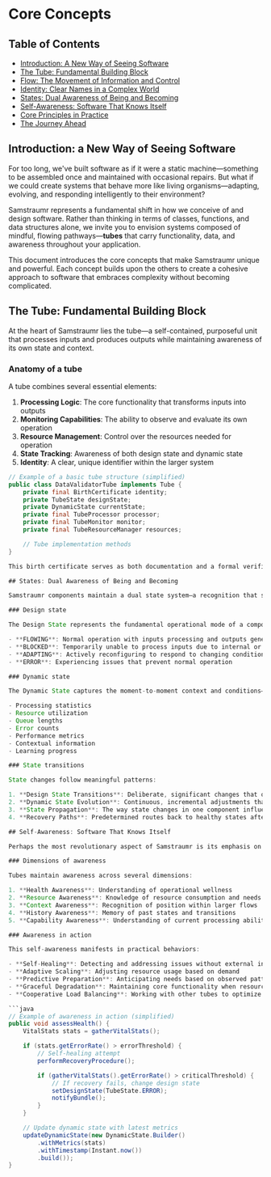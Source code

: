 <!-- 
Copyright (c) 2025 [Eric C. Mumford (@heymumford)](https://github.com/heymumford), Gemini Deep Research, Claude 3.7.
-->

# Core Concepts

## Table of Contents

- [Introduction: A New Way of Seeing Software](#introduction-a-new-way-of-seeing-software)
- [The Tube: Fundamental Building Block](#the-tube-fundamental-building-block)
- [Flow: The Movement of Information and Control](#flow-the-movement-of-information-and-control)
- [Identity: Clear Names in a Complex World](#identity-clear-names-in-a-complex-world)
- [States: Dual Awareness of Being and Becoming](#states-dual-awareness-of-being-and-becoming)
- [Self-Awareness: Software That Knows Itself](#self-awareness-software-that-knows-itself)
- [Core Principles in Practice](#core-principles-in-practice)
- [The Journey Ahead](#the-journey-ahead)

## Introduction: a New Way of Seeing Software

For too long, we've built software as if it were a static machine—something to be assembled once and maintained with occasional repairs. But what if we could create systems that behave more like living organisms—adapting, evolving, and responding intelligently to their environment?

Samstraumr represents a fundamental shift in how we conceive of and design software. Rather than thinking in terms of classes, functions, and data structures alone, we invite you to envision systems composed of mindful, flowing pathways—**tubes** that carry functionality, data, and awareness throughout your application.

This document introduces the core concepts that make Samstraumr unique and powerful. Each concept builds upon the others to create a cohesive approach to software that embraces complexity without becoming complicated.

## The Tube: Fundamental Building Block

At the heart of Samstraumr lies the tube—a self-contained, purposeful unit that processes inputs and produces outputs while maintaining awareness of its own state and context.

### Anatomy of a tube

A tube combines several essential elements:

1. **Processing Logic**: The core functionality that transforms inputs into outputs
2. **Monitoring Capabilities**: The ability to observe and evaluate its own operation
3. **Resource Management**: Control over the resources needed for operation
4. **State Tracking**: Awareness of both design state and dynamic state
5. **Identity**: A clear, unique identifier within the larger system

```java
// Example of a basic tube structure (simplified)
public class DataValidatorTube implements Tube {
    private final BirthCertificate identity;
    private TubeState designState;
    private DynamicState currentState;
    private final TubeProcessor processor;
    private final TubeMonitor monitor;
    private final TubeResourceManager resources;

    // Tube implementation methods
}

This birth certificate serves as both documentation and a formal verification mechanism, allowing tubes to authenticate themselves and others within the system.

## States: Dual Awareness of Being and Becoming

Samstraumr components maintain a dual state system—a recognition that systems must balance stability with adaptability.

### Design state

The Design State represents the fundamental operational mode of a component—its core condition that changes infrequently but significantly:

- **FLOWING**: Normal operation with inputs processing and outputs generating
- **BLOCKED**: Temporarily unable to process inputs due to internal or external factors
- **ADAPTING**: Actively reconfiguring to respond to changing conditions
- **ERROR**: Experiencing issues that prevent normal operation

### Dynamic state

The Dynamic State captures the moment-to-moment context and conditions—the ephemeral details that shift frequently during operation:

- Processing statistics
- Resource utilization
- Queue lengths
- Error counts
- Performance metrics
- Contextual information
- Learning progress

### State transitions

State changes follow meaningful patterns:

1. **Design State Transitions**: Deliberate, significant changes that often trigger system-wide responses
2. **Dynamic State Evolution**: Continuous, incremental adjustments that reflect operational realities
3. **State Propagation**: The way state changes in one component influence others
4. **Recovery Paths**: Predetermined routes back to healthy states after disruptions

## Self-Awareness: Software That Knows Itself

Perhaps the most revolutionary aspect of Samstraumr is its emphasis on self-awareness—the ability of software components to observe, evaluate, and adjust their own operation.

### Dimensions of awareness

Tubes maintain awareness across several dimensions:

1. **Health Awareness**: Understanding of operational wellness
2. **Resource Awareness**: Knowledge of resource consumption and needs
3. **Context Awareness**: Recognition of position within larger flows
4. **History Awareness**: Memory of past states and transitions
5. **Capability Awareness**: Understanding of current processing abilities

### Awareness in action

This self-awareness manifests in practical behaviors:

- **Self-Healing**: Detecting and addressing issues without external intervention
- **Adaptive Scaling**: Adjusting resource usage based on demand
- **Predictive Preparation**: Anticipating needs based on observed patterns
- **Graceful Degradation**: Maintaining core functionality when resources are constrained
- **Cooperative Load Balancing**: Working with other tubes to optimize system-wide performance

```java
// Example of awareness in action (simplified)
public void assessHealth() {
    VitalStats stats = gatherVitalStats();

    if (stats.getErrorRate() > errorThreshold) {
        // Self-healing attempt
        performRecoveryProcedure();

        if (gatherVitalStats().getErrorRate() > criticalThreshold) {
            // If recovery fails, change design state
            setDesignState(TubeState.ERROR);
            notifyBundle();
        }
    }

    // Update dynamic state with latest metrics
    updateDynamicState(new DynamicState.Builder()
        .withMetrics(stats)
        .withTimestamp(Instant.now())
        .build());
}
```
